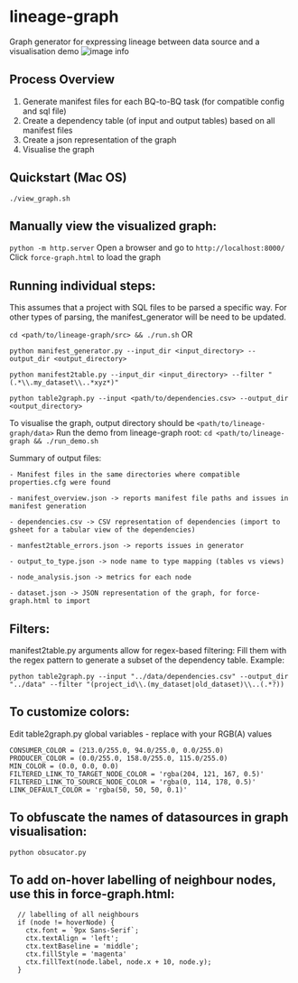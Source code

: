 # lineage-graph
Graph generator for expressing lineage between data source and a visualisation demo
![image info](graph-animation.gif)

## Process Overview
1) Generate manifest files for each BQ-to-BQ task (for compatible config and sql file)
2) Create a dependency table (of input and output tables) based on all manifest files
3) Create a json representation of the graph
4) Visualise the graph

## Quickstart (Mac OS)
`./view_graph.sh`

## Manually view the visualized graph:
`python -m http.server`
Open a browser and go to `http://localhost:8000/`
Click `force-graph.html` to load the graph

## Running individual steps:
This assumes that a project with SQL files to be parsed a specific way.
For other types of parsing, the manifest_generator will be need to be updated.

`cd <path/to/lineage-graph/src> && ./run.sh` OR

`python manifest_generator.py --input_dir <input_directory> --output_dir <output_directory>`

`python manifest2table.py --input_dir <input_directory> --filter "(.*\\.my_dataset\\..*xyz*)"`

`python table2graph.py --input <path/to/dependencies.csv> --output_dir <output_directory>`

To visualise the graph, output directory should be `<path/to/lineage-graph/data>`
Run the demo from lineage-graph root:
`cd <path/to/lineage-graph && ./run_demo.sh`

Summary of output files:

	- Manifest files in the same directories where compatible properties.cfg were found

	- manifest_overview.json -> reports manifest file paths and issues in manifest generation

	- dependencies.csv -> CSV representation of dependencies (import to gsheet for a tabular view of the dependencies)

	- manfest2table_errors.json -> reports issues in generator

	- output_to_type.json -> node name to type mapping (tables vs views)

	- node_analysis.json -> metrics for each node

	- dataset.json -> JSON representation of the graph, for force-graph.html to import

## Filters:
manifest2table.py arguments allow for regex-based filtering:
Fill them with the regex pattern to generate a subset of the dependency table. Example:

`python table2graph.py --input "../data/dependencies.csv" --output_dir "../data" --filter "(project_id\\.(my_dataset|old_dataset)\\..(.*?))`


## To customize colors:
Edit table2graph.py global variables - replace with your RGB(A) values
```
CONSUMER_COLOR = (213.0/255.0, 94.0/255.0, 0.0/255.0)
PRODUCER_COLOR = (0.0/255.0, 158.0/255.0, 115.0/255.0) 
MIN_COLOR = (0.0, 0.0, 0.0)
FILTERED_LINK_TO_TARGET_NODE_COLOR = 'rgba(204, 121, 167, 0.5)'
FILTERED_LINK_TO_SOURCE_NODE_COLOR = 'rgba(0, 114, 178, 0.5)'
LINK_DEFAULT_COLOR = 'rgba(50, 50, 50, 0.1)'
```

## To obfuscate the names of datasources in graph visualisation:
`python obsucator.py`

## To add on-hover labelling of neighbour nodes, use this in force-graph.html:
```
  // labelling of all neighbours
  if (node != hoverNode) {
    ctx.font = `9px Sans-Serif`;
    ctx.textAlign = 'left';
    ctx.textBaseline = 'middle';
    ctx.fillStyle = 'magenta'
    ctx.fillText(node.label, node.x + 10, node.y);
  }
```
